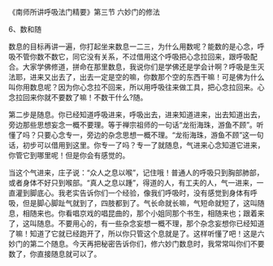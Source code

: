 
《南师所讲呼吸法门精要》第三节 六妙门的修法

6、数和随

数息的目标再讲一遍，你打起坐来数息一二三，为什么用数呢？能数的是心念，呼吸不管你数不数它，同它没有关系，不过借用这个呼吸把心念拉回来，跟呼吸配合。大家学佛修道，拼命在那里数息，我说你们是学佛还是学会计啊？呼吸是生灭法耶，进来又出去了，出去一定是空的嘛，你数那个空的东西干嘛！可是佛为什么叫你用数息呢？因为你心念拉不回来，所以用呼吸往来做工具，把心念拉回来。心念拉回来你就不要数了嘛！不数干什么?随。

第二步是随息。你已经知道呼吸进来，呼吸出去，进来知道进来，出去知道出去，旁边那些思想妄念一概不要理。等于禅宗祖师的一句话“龙衔海珠，游鱼不顾”。听懂了吗？只要心念专一，旁边的杂念思想一概不理。“龙衔海珠，游鱼不顾”这一句话，初步可以借用到这里。你专一了吗？专一了就随息，气进来心念知道它进来，你管它到哪里呢！但是你会有感觉的。

当这个气进来，庄子说：“众人之息以喉”，记住哦！普通人的呼吸只到胸部肺部，或者身体不好只到喉部。“真人之息以踵”，得道的人，有工夫的人，气一进来，一直灌到脚底心。我老实告诉你们一个经验，像我们呼吸时，没有感觉到身体有呼吸，但是脚心脚趾气就到了，四肢都到了。气长命就长嘛，气短命就短了，这叫随息，相随来也。你看唱京戏的唱昆曲的，那个小姐同那个书生，相随来也；跟着来了，这叫随息。不要用心的，有一些杂念妄想一概不理，那个杂念妄想你已经知道了嘛！知道了它就已经跑开了，所以你只管这个息就是了。这样听懂了吧！这是六妙门的第二个随息。今天再把秘密告诉你们，修六妙门数息时，我常常叫你们不要数了，你直接随息就可以了。